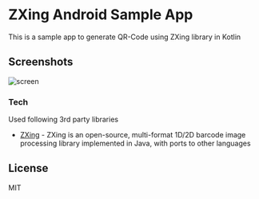# ZXing Android Sample App
This is a sample app to generate QR-Code using ZXing library in Kotlin
## Screenshots
![screen](../master/screenshots/screen.png)

### Tech

Used following 3rd party libraries 

* [ZXing](https://github.com/zxing/zxing) - ZXing is an open-source, multi-format 1D/2D barcode image processing library implemented in Java, with ports to other languages


License
----

MIT
